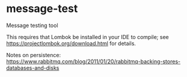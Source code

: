 # message-test
Message testing tool

This requires that Lombok be installed in your IDE to compile; see https://projectlombok.org/download.html for details.

Notes on persistence: https://www.rabbitmq.com/blog/2011/01/20/rabbitmq-backing-stores-databases-and-disks
